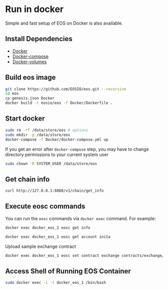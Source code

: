 # Run in docker

Simple and fast setup of EOS on Docker is also available. 

## Install Dependencies
 - [Docker](https://docs.docker.com)
 - [Docker-compose](https://github.com/docker/compose)
 - [Docker-volumes](https://github.com/cpuguy83/docker-volumes)

## Build eos image

```bash
git clone https://github.com/EOSIO/eos.git --recursive
cd eos
cp genesis.json Docker 
docker build -t eosio/eos -f Docker/Dockerfile .
```

## Start docker

```bash
sudo rm -rf /data/store/eos # options 
sudo mkdir -p /data/store/eos
docker-compose -f Docker/docker-compose.yml up
```

If you get an error after `docker-compose` step, you may have to change directory permissions to your current system user 

```bash
sudo chown -R SYSTEM_USER /data/store/eos
```

## Get chain info

```bash
curl http://127.0.0.1:8888/v1/chain/get_info
```

## Execute eosc commands

You can run the `eosc` commands via `docker exec` command. For example:

```bash
docker exec docker_eos_1 eosc get info
```

```bash
docker exec docker_eos_1 eosc get account inita
```

Upload sample exchange contract 

```bash
docker exec docker_eos_1 eosc set contract exchange contracts/exchange/exchange.wast contracts/exchange/exchange.abi
```

## Access Shell of Running EOS Container

```bash
sudo docker exec -i -t docker_eos_1 /bin/bash
```